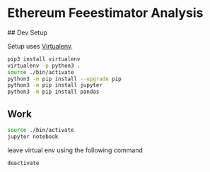 # Ethereum Feeestimator Analysis

## Dev Setup

Setup uses [Virtualenv](https://virtualenv.pypa.io/en/stable/).

```bash
pip3 install virtualenv
virtualenv -p python3 .
source ./bin/activate
python3 -m pip install --upgrade pip
python3 -m pip install jupyter
python3 -m pip install pandas
```

## Work

```bash
source ./bin/activate
jupyter notebook
```

leave virtual env using the following command

```bash
deactivate
```
